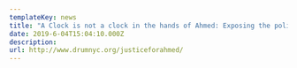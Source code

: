 ```yaml
---
templateKey: news
title: "A Clock is not a clock in the hands of Ahmed: Exposing the policies of Islamophobia, School to prison pipeline, and Institutionalized Bullying."
date: 2019-6-04T15:04:10.000Z
description:
url: http://www.drumnyc.org/justiceforahmed/
---
```

